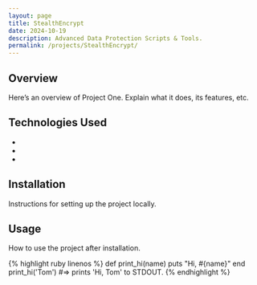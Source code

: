 ```yaml
---
layout: page
title: StealthEncrypt
date: 2024-10-19
description: Advanced Data Protection Scripts & Tools.
permalink: /projects/StealthEncrypt/
---
```


## Overview
Here’s an overview of Project One. Explain what it does, its features, etc.

## Technologies Used
- 
- 
- 

## Installation
Instructions for setting up the project locally.

## Usage
How to use the project after installation.

<link rel="stylesheet" href="{{ 'css/amiscreant.css' | relative_url }}">
<div class="highlight-zenburn">
{% highlight ruby linenos %}
def print_hi(name)
  puts "Hi, #{name}"
end
print_hi('Tom')
#=> prints 'Hi, Tom' to STDOUT.
{% endhighlight %}
</div>
<style>
  footer {
    display: none;
  }
</style>